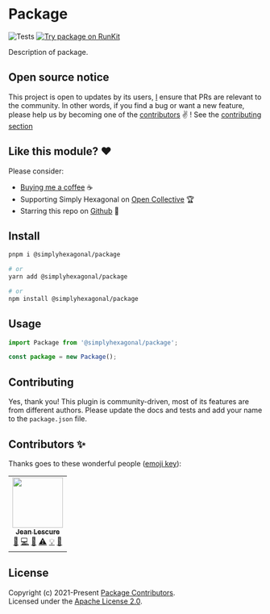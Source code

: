 # Package
![Tests](https://github.com/simplyhexagonal/package/workflows/tests/badge.svg)
[![Try package on RunKit](https://badge.runkitcdn.com/@simplyhexagonal/package.svg)](https://npm.runkit.com/@simplyhexagonal/package)

Description of package.

## Open source notice

This project is open to updates by its users, [I](https://github.com/jeanlescure) ensure that PRs are relevant to the community.
In other words, if you find a bug or want a new feature, please help us by becoming one of the
[contributors](#contributors-) ✌️ ! See the [contributing section](#contributing)

## Like this module? ❤

Please consider:

- [Buying me a coffee](https://www.buymeacoffee.com/jeanlescure) ☕
- Supporting Simply Hexagonal on [Open Collective](https://opencollective.com/simplyhexagonal) 🏆
- Starring this repo on [Github](https://github.com/simplyhexagonal/package) 🌟

## Install

```sh
pnpm i @simplyhexagonal/package

# or
yarn add @simplyhexagonal/package

# or
npm install @simplyhexagonal/package
```

## Usage

```ts
import Package from '@simplyhexagonal/package';

const package = new Package();
```

## Contributing

Yes, thank you! This plugin is community-driven, most of its features are from different authors.
Please update the docs and tests and add your name to the `package.json` file.

## Contributors ✨

Thanks goes to these wonderful people ([emoji key](https://allcontributors.org/docs/en/emoji-key)):

<!-- ALL-CONTRIBUTORS-LIST:START - Do not remove or modify this section -->
<!-- prettier-ignore-start -->
<!-- markdownlint-disable -->
<table>
  <tr>
    <td align="center"><a href="https://jeanlescure.cr"><img src="https://avatars2.githubusercontent.com/u/3330339?v=4" width="100px;" alt=""/><br /><sub><b>Jean Lescure</b></sub></a><br /><a href="#maintenance-jeanlescure" title="Maintenance">🚧</a> <a href="https://github.com/simplyhexagonal/package/commits?author=jeanlescure" title="Code">💻</a> <a href="#userTesting-jeanlescure" title="User Testing">📓</a> <a href="https://github.com/simplyhexagonal/package/commits?author=jeanlescure" title="Tests">⚠️</a> <a href="#example-jeanlescure" title="Examples">💡</a> <a href="https://github.com/simplyhexagonal/package/commits?author=jeanlescure" title="Documentation">📖</a></td>
</table>

<!-- markdownlint-enable -->
<!-- prettier-ignore-end -->
<!-- ALL-CONTRIBUTORS-LIST:END -->
## License

Copyright (c) 2021-Present [Package Contributors](https://github.com/simplyhexagonal/package/#contributors-).<br/>
Licensed under the [Apache License 2.0](https://www.apache.org/licenses/LICENSE-2.0).
